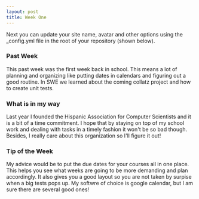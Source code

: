 ```yaml
---
layout: post
title: Week One
---
```


Next you can update your site name, avatar and other options using the _config.yml file in the root of your repository (shown below).

### Past Week
This past week was the first week back in school. This means a lot of planning and organizing like putting dates in calendars and figuring out a good routine. In SWE we learned about the coming collatz project and how to create unit tests. 

### What is in my way
Last year I founded the Hispanic Association for Computer Scientists and it is a bit of a time commitment. I hope that by staying on top of my school work and dealing with tasks in a timely fashion it won't be so bad though. Besides, I really care about this organization so I'll figure it out!

### Tip of the Week
My advice would be to put the due dates for your courses all in one place. This helps you see what weeks are going to be more demanding and plan accordingly. It also gives you a good layout so you are not taken by surpise when a big tests pops up. My softwre of choice is google calendar, but I am sure there are several good ones!

